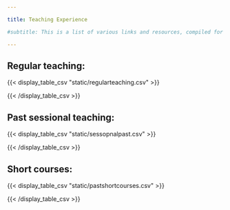 ```yaml
---

title: Teaching Experience

#subtitle: This is a list of various links and resources, compiled for archival reasons.

---
```

<h2>Regular teaching:</h2>

{{< display_table_csv "static/regularteaching.csv" >}}

{{< /display_table_csv >}}


<h2>Past sessional teaching:</h2>

{{< display_table_csv "static/sessopnalpast.csv" >}}

{{< /display_table_csv >}}


<h2>Short courses:</h2>

{{< display_table_csv "static/pastshortcourses.csv" >}}

{{< /display_table_csv >}}

